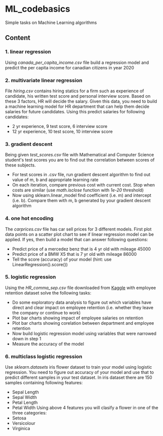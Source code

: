 # ML_codebasics
Simple tasks on Machine Learning algorithms
## Content
### 1. linear regression
Using *canada_per_capita_income.csv* file build a regression model and predict the per capita income for canadian citizens in year 2020

### 2. multivariate linear regression
File *hiring.csv* contains hiring statics for a firm such as experience of candidate, his written test score and personal interview score. Based on these 3 factors, HR will decide the salary. Given this data, you need to build a machine learning model for HR department that can help them decide salaries for future candidates. Using this predict salaries for following candidates:
* 2 yr experience, 9 test score, 6 interview score
* 12 yr experience, 10 test score, 10 interview score

### 3. gradient descent
Being given *test_scores.csv* file with Mathematical and Computer Science student's test scores you are to find out the correlation between scores of these subjects.
* For test scores in .csv file, run gradient descent algorithm to find out value of m, b and appropriate learning rate
* On each iteration, compare previous cost with current cost. Stop when costs are similar (use *math.isclose* function with *1e-20* threshold)
* Now using sklearn.linear_model find coefficient (i.e. m) and intercept (i.e. b). Compare them with m, b generated by your gradient descent algorithm

### 4. one hot encoding
The *carprices.csv* file has car sell prices for 3 different models. First plot data points on a scatter plot chart to see if linear regression model can be applied. If yes, then build a model that can answer following questions:
* Predict price of a mercedez benz that is 4 yr old with mileage 45000
* Predict price of a BMW X5 that is 7 yr old with mileage 86000
* Tell the score (accuracy) of your model (hint: use LinearRegression().score())

### 5. logistic regression
Using the *HR_comma_sep.csv* file downloaded from [Kaggle](https://www.kaggle.com/giripujar/hr-analytics) with employee retention dataset solve the following tasks:
* Do some exploratory data analysis to figure out which variables have direct and clear impact on employee retention (i.e. whether they leave the company or continue to work)
* Plot bar charts showing impact of employee salaries on retention
* Plot bar charts showing corelation between department and employee retention
* Now build logistic regression model using variables that were narrowed down in step 1
* Measure the accuracy of the model

### 6. multiclass logistic regression
Use *sklearn.datasets* iris flower dataset to train your model using logistic regression. You need to figure out accuracy of your model and use that to predict different samples in your test dataset. In iris dataset there are 150 samples containing following features:
* Sepal Length
* Sepal Width
* Petal Length
* Petal Width
Using above 4 features you will clasify a flower in one of the three categories:
* Setosa
* Versicolour
* Virginica
